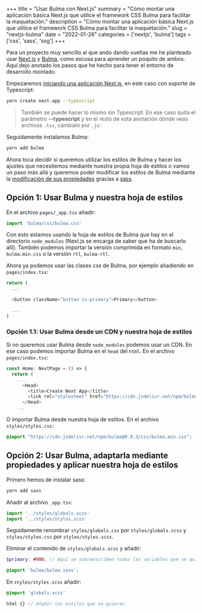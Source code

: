 +++
title = "Usar Bulma con Next.js"
summary = "Cómo montar una aplicación básica Next.js que utilice el framework CSS Bulma para facilitar la maquetación."
description = "Cómo montar una aplicación básica Next.js que utilice el framework CSS Bulma para facilitar la maquetación."
slug = "nextjs-bulma"
date = "2022-01-26"
categories = ['nextjs', 'bulma']
tags = ['css', 'sass', 'ssg']
+++

Para un proyecto muy sencillo al que ando dando vueltas me he planteado usar [Next.js](https://nextjs.org) y [Bulma](https://bulma.io/), como excusa para aprender un poquito de ambos. Aquí dejo anotado los pasos que he hecho para tener el entorno de desarrollo montado.

Empezaremos [iniciando una aplicación Next.js](https://nextjs.org/docs/getting-started), en este caso con soporte de Typescript:

```bash
yarn create next-app --typescript
```

> También se puede hacer lo mismo sin Typescript. En ese caso quita el parámetro __--typescript__ y en el resto de esta anotación dónde veas archivos `.tsx`, cámbialo por `.js`:

Seguidamente instalamos Bulma:

```bash
yarn add bulma
```

Ahora toca decidir si queremos utilizar los estilos de Bulma y hacer los ajustes que necesitemos mediante nuestra propia hoja de estilos o vamos un paso más allá y queremos poder modificar los estilos de Bulma mediante la [modificación de sus propiedades](https://bulma.io/documentation/customize/variables/) gracias a [sass](https://sass-lang.com/).

## Opción 1: Usar Bulma y nuestra hoja de estilos

En el archivo `pages/_app.tsx` añadir:

```typescript
import 'bulma/css/bulma.css'
```

Con esto estamos usando la hoja de estilos de Bulma que hay en el directorio `node_modules` (Next.js se encarga de saber que ha de buscarlo allí). También podemos importar la versión comprimida en formato `min`, `bulma.min.css` o la versión `rtl`, `bulma-rtl`.

Ahora ya podemos usar las clases css de Bulma, por ejemplo añadiendo en `pages/index.tsx`:

```typescript
return (
  ...

  <button className="button is-primary">Primary</button>

  ...
)
```

### Opción 1.1: Usar Bulma desde un CDN y nuestra hoja de estilos

Si no queremos usar Bulma desde `node_modules` podemos usar un CDN. En ese caso podemos importar Bulma en el `head` del `html`. En el archivo `pages/index.tsx`:

```typescript
const Home: NextPage = () => {
  return (
    ...
      <Head>
        <title>Create Next App</title>
        <link rel="stylesheet" href="https://cdn.jsdelivr.net/npm/bulma@0.9.3/css/bulma.min.css">
      </Head>
    ...
```

O importar Bulma desde nuestra hoja de estilos. En el archivo `styles/styles.css`:

```css
@import "https://cdn.jsdelivr.net/npm/bulma@0.9.3/css/bulma.min.css";
```

## Opción 2: Usar Bulma, adaptarla mediante propiedades y aplicar nuestra hoja de estilos

Primero hemos de instalar sass:

```bash
yarn add sass
```

Añadir al archivo `_app.tsx`:

```typescript
import '../styles/globals.scss'
import '../styles/styles.scss'
```

Seguidamente renombrar `styles/globals.css` por `styles/globals.scss` y `styles/styles.css` por `styles/styles.scss`.

Eliminar el contenido de `styles/globals.scss` y añadir:

```scss
$primary: #900; // Aquí se sobreescriben todas las variables que se quieran

@import 'bulma/bulma.sass';
```

En `styles/styles.scss` añadir:

```scss
@import 'globals.scss'

html {} // Añadir los estilos que se quieran
```
